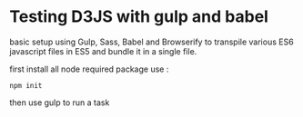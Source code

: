 # Testing D3JS with gulp and babel
basic setup using Gulp, Sass, Babel and  Browserify
to transpile various ES6 javascript files in ES5 and bundle it in a single file.

first install all node required package use :
 ```shell
 npm init
  ```
then use gulp to run a task